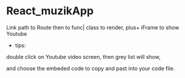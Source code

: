 # React_muzikApp
Link path to Route then to func| class to render, plus+ iFrame to show Youtube

* tips:

double click on Youtube video screen, then grey list will show, 

and choose the embeded code to copy and past into your code file.
